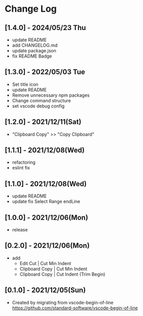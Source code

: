 # Change Log

## [1.4.0] - 2024/05/23 Thu
- update README
- add CHANGELOG.md
- update package.json
- fix README Badge

## [1.3.0] - 2022/05/03 Tue
- Set title icon
- update README
- Remove unnecessary npm packages
- Change command structure
- set vscode debug config

## [1.2.0] - 2021/12/11(Sat)
- "Clipboard Copy" >> "Copy Clipboard"

## [1.1.1] - 2021/12/08(Wed)
- refactoring
- eslint fix

## [1.1.0] - 2021/12/08(Wed)
- update README
- update fix Select Range endLine

## [1.0.0] - 2021/12/06(Mon)
- release

## [0.2.0] - 2021/12/06(Mon)
- add
  - Edit Cut | Cut Min Indent
  - Clipboard Copy | Cut Min Indent
  - Clipboard Copy | Cut Indent (Trim Begin)

## [0.1.0] - 2021/12/05(Sun)
- Created by migrating from vscode-begin-of-line  
https://github.com/standard-software/vscode-begin-of-line
